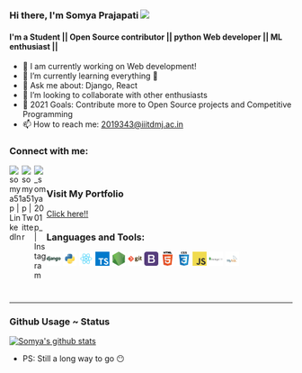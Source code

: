 ### Hi there, I'm Somya Prajapati <img src="https://raw.githubusercontent.com/MartinHeinz/MartinHeinz/master/wave.gif" width="30px">

#### I'm a Student || Open Source contributor || python Web developer || ML enthusiast ||

- 🔭 I am currently working on Web development!
- 🌱 I’m currently learning everything 🤣
- 💬 Ask me about: Django, React
- 👯 I’m looking to collaborate with other enthusiasts
- 🥅 2021 Goals: Contribute more to Open Source projects and Competitive Programming
- 📫 How to reach me: 2019343@iiitdmj.ac.in


### Connect with me:

[<img align="left" alt="somya51p | LinkedIn" width="22px" src="https://cdn.jsdelivr.net/npm/simple-icons@v3/icons/linkedin.svg" />][linkedin]
[<img align="left" alt="somya51p | Twitter" width="22px" src="https://cdn.jsdelivr.net/npm/simple-icons@v3/icons/twitter.svg" />][twitter]
[<img align="left" alt="_somya2001p_ | Instagram" width="22px" src="https://cdn.jsdelivr.net/npm/simple-icons@v3/icons/instagram.svg" />][instagram]

<br />

### Visit My Portfolio

<a href="http://zen-mayer-bb1759.netlify.app">Click here!!</a>

### Languages and Tools:

<code><img height="25" src="https://raw.githubusercontent.com/github/explore/80688e429a7d4ef2fca1e82350fe8e3517d3494d/topics/django/django.png"></code>
<code><img height="25" src="https://raw.githubusercontent.com/github/explore/80688e429a7d4ef2fca1e82350fe8e3517d3494d/topics/python/python.png"></code>
<code><img height="25" src="https://raw.githubusercontent.com/github/explore/80688e429a7d4ef2fca1e82350fe8e3517d3494d/topics/react/react.png"></code>
<code><img height="25" src="https://raw.githubusercontent.com/github/explore/80688e429a7d4ef2fca1e82350fe8e3517d3494d/topics/typescript/typescript.png"></code>
<code><img height="25" src="https://raw.githubusercontent.com/github/explore/80688e429a7d4ef2fca1e82350fe8e3517d3494d/topics/nodejs/nodejs.png"></code>
<code><img height="25" src="https://raw.githubusercontent.com/github/explore/80688e429a7d4ef2fca1e82350fe8e3517d3494d/topics/git/git.png"></code>
<code><img height="25" src="https://raw.githubusercontent.com/github/explore/80688e429a7d4ef2fca1e82350fe8e3517d3494d/topics/bootstrap/bootstrap.png"></code>
<code><img height="25" src="https://raw.githubusercontent.com/github/explore/80688e429a7d4ef2fca1e82350fe8e3517d3494d/topics/html/html.png"></code>
<code><img height="25" src="https://raw.githubusercontent.com/github/explore/80688e429a7d4ef2fca1e82350fe8e3517d3494d/topics/css/css.png"></code>
<code><img height="25" src="https://raw.githubusercontent.com/github/explore/80688e429a7d4ef2fca1e82350fe8e3517d3494d/topics/javascript/javascript.png"></code>
<code><img height="25" src="https://raw.githubusercontent.com/github/explore/80688e429a7d4ef2fca1e82350fe8e3517d3494d/topics/mongodb/mongodb.png"></code>
<code><img height="25" src="https://raw.githubusercontent.com/github/explore/80688e429a7d4ef2fca1e82350fe8e3517d3494d/topics/mysql/mysql.png"></code>



<br />
<br />

---

### Github Usage ~ Status

[![Somya's github stats](https://github-readme-stats.vercel.app/api?username=somya51p&theme=dark&show_icons=true)](https://github.com/somya51p/github-readme-stats)

- PS: Still a long way to go :no_mouth:

[website]: https://github.com/somya51p
[twitter]: https://twitter.com/somya51p
[instagram]: https://www.instagram.com/_somya2001p_/
[linkedin]: https://www.linkedin.com/in/somya51p/
